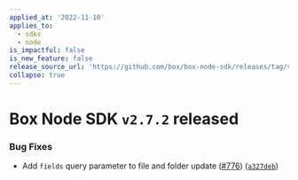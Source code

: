 ```yaml
---
applied_at: '2022-11-10'
applies_to:
  - sdks
  - node
is_impactful: false
is_new_feature: false
release_source_url: 'https://github.com/box/box-node-sdk/releases/tag/v2.7.2'
collapse: true
---
```


# Box Node SDK `v2.7.2` released

### Bug Fixes

* Add `fields` query parameter to file and folder update ([#776][1]) ([`a327deb`][2])

[1]: https://github.com/box/box-node-sdk/issues/776

[2]: https://github.com/box/box-node-sdk/commit/a327debc83d98a4190a5a16cf848417ea5714db9
